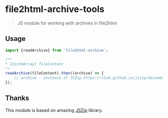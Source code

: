 # file2html-archive-tools
> JS module for working with archives in file2html

## Usage
```js
import {readArchive} from 'file2html-archive';

/**
* {Uint8Array} fileContent
*/
readArchive(fileContent).then((archive) => {
    // archive - instance of JSZip https://stuk.github.io/jszip/documentation/api_jszip.html
});
```

## Thanks
This module is based on amazing [JSZip](https://stuk.github.io/jszip/documentation/api_jszip.html) library.

